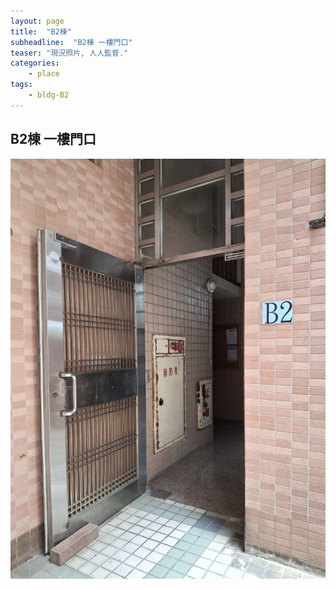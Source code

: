 ```yaml
---
layout: page
title:  "B2棟"
subheadline:  "B2棟 一樓門口"
teaser: "現況照片, 人人監督."
categories:
    - place
tags:
    - bldg-B2
---
```


## B2棟 一樓門口
![](https://github.com/coconutcity30050/community27/blob/gh-pages/assets/place/B2%E6%A3%9F_%E4%B8%80%E6%A8%93%E5%85%A5%E5%8F%A3_20241018.jpg?raw=true)

